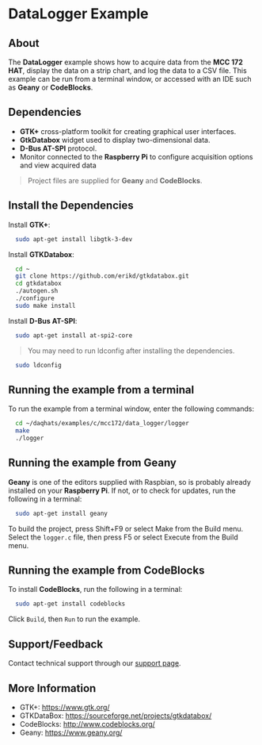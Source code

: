 # DataLogger Example

## About
The **DataLogger** example shows how to acquire data from the **MCC 172 HAT**, display the data on 
a strip chart, and log the data to a CSV file. 
This example can be run from a terminal window, or accessed with an IDE such as **Geany** or **CodeBlocks**. 

## Dependencies
- **GTK+** cross-platform toolkit for creating graphical user interfaces.
- **GtkDatabox** widget used to display two-dimensional data.
- **D-Bus AT-SPI** protocol.
- Monitor connected to the **Raspberry Pi** to configure acquisition options and view acquired data 
 
 > Project files are supplied for **Geany** and **CodeBlocks**. 

## Install the Dependencies
Install **GTK+**: 
  ```sh
    sudo apt-get install libgtk-3-dev
  ```
Install **GTKDatabox**:
  ```sh
    cd ~
    git clone https://github.com/erikd/gtkdatabox.git
    cd gtkdatabox
    ./autogen.sh
    ./configure
    sudo make install
  ```
 Install **D-Bus AT-SPI**:
  ```sh
    sudo apt-get install at-spi2-core
  ```

> You may need to run ldconfig after installing the dependencies.
  ```sh
    sudo ldconfig
  ```
  
## Running the example from a terminal
To run the example from a terminal window, enter the following commands:
  ```sh
    cd ~/daqhats/examples/c/mcc172/data_logger/logger
    make
    ./logger
  ```
## Running the example from Geany
**Geany** is one of the editors supplied with Raspbian, so is probably already installed on your
**Raspberry Pi**. If not, or to check for updates, run the following in a terminal:
  ```sh
    sudo apt-get install geany
  ```
To build the project, press Shift+F9 or select Make from the Build menu. Select the `logger.c` 
file, then press F5 or select Execute from the Build menu.

## Running the example from CodeBlocks
To install **CodeBlocks**, run the following in a terminal:
  ```sh
    sudo apt-get install codeblocks
  ```
Click `Build`, then `Run` to run the example.

## Support/Feedback
Contact technical support through our [support page](https://www.mccdaq.com/support/support_form.aspx). 

## More Information
- GTK+: https://www.gtk.org/ 
- GTKDataBox: https://sourceforge.net/projects/gtkdatabox/
- CodeBlocks: http://www.codeblocks.org/
- Geany: https://www.geany.org/